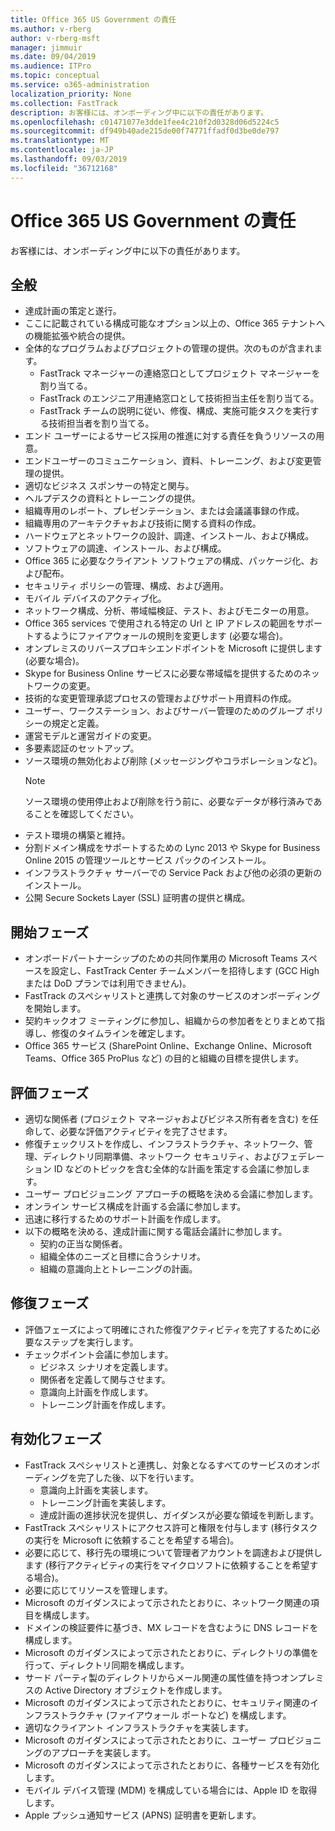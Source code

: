 ```yaml
---
title: Office 365 US Government の責任
ms.author: v-rberg
author: v-rberg-msft
manager: jimmuir
ms.date: 09/04/2019
ms.audience: ITPro
ms.topic: conceptual
ms.service: o365-administration
localization_priority: None
ms.collection: FastTrack
description: お客様には、オンボーディング中に以下の責任があります。
ms.openlocfilehash: c01471077e3dde1fee4c210f2d0328d06d5224c5
ms.sourcegitcommit: df949b40ade215de00f74771ffadf0d3be0de797
ms.translationtype: MT
ms.contentlocale: ja-JP
ms.lasthandoff: 09/03/2019
ms.locfileid: "36712168"
---
```

# <a name="your-responsibilities-for-office-365-us-government"></a>Office 365 US Government の責任

お客様には、オンボーディング中に以下の責任があります。
  
## <a name="general"></a>全般

- 達成計画の策定と遂行。   
- ここに記載されている構成可能なオプション以上の、Office 365 テナントへの機能拡張や統合の提供。    
- 全体的なプログラムおよびプロジェクトの管理の提供。次のものが含まれます。     
  - FastTrack マネージャーの連絡窓口としてプロジェクト マネージャーを割り当てる。   
  - FastTrack のエンジニア用連絡窓口として技術担当主任を割り当てる。  
  - FastTrack チームの説明に従い、修復、構成、実施可能タスクを実行する技術担当者を割り当てる。   
- エンド ユーザーによるサービス採用の推進に対する責任を負うリソースの用意。    
- エンドユーザーのコミュニケーション、資料、トレーニング、および変更管理の提供。    
- 適切なビジネス スポンサーの特定と関与。     
- ヘルプデスクの資料とトレーニングの提供。     
- 組織専用のレポート、プレゼンテーション、または会議議事録の作成。     
- 組織専用のアーキテクチャおよび技術に関する資料の作成。     
- ハードウェアとネットワークの設計、調達、インストール、および構成。    
- ソフトウェアの調達、インストール、および構成。     
- Office 365 に必要なクライアント ソフトウェアの構成、パッケージ化、および配布。    
- セキュリティ ポリシーの管理、構成、および適用。    
- モバイル デバイスのアクティブ化。    
- ネットワーク構成、分析、帯域幅検証、テスト、およびモニターの用意。 
- Office 365 services で使用される特定の Url と IP アドレスの範囲をサポートするようにファイアウォールの規則を変更します (必要な場合)。
- オンプレミスのリバースプロキシエンドポイントを Microsoft に提供します (必要な場合)。     
- Skype for Business Online サービスに必要な帯域幅を提供するためのネットワークの変更。   
- 技術的な変更管理承認プロセスの管理およびサポート用資料の作成。    
- ユーザー、ワークステーション、およびサーバー管理のためのグループ ポリシーの規定と定義。    
- 運営モデルと運営ガイドの変更。   
- 多要素認証のセットアップ。   
- ソース環境の無効化および削除 (メッセージングやコラボレーションなど)。 
    > [!NOTE]
    > ソース環境の使用停止および削除を行う前に、必要なデータが移行済みであることを確認してください。   
- テスト環境の構築と維持。  
- 分割ドメイン構成をサポートするための Lync 2013 や Skype for Business Online 2015 の管理ツールとサービス パックのインストール。    
- インフラストラクチャ サーバーでの Service Pack および他の必須の更新のインストール。     
- 公開 Secure Sockets Layer (SSL) 証明書の提供と構成。 
    
## <a name="initiate-phase"></a>開始フェーズ

- オンボードパートナーシップのための共同作業用の Microsoft Teams スペースを設定し、FastTrack Center チームメンバーを招待します (GCC High または DoD プランでは利用できません)。   
- FastTrack のスペシャリストと連携して対象のサービスのオンボーディングを開始します。    
- 契約キックオフ ミーティングに参加し、組織からの参加者をとりまとめて指導し、修復のタイムラインを確定します。    
- Office 365 サービス (SharePoint Online、Exchange Online、Microsoft Teams、Office 365 ProPlus など) の目的と組織の目標を提供します。
    
## <a name="assess-phase"></a>評価フェーズ

- 適切な関係者 (プロジェクト マネージャおよびビジネス所有者を含む) を任命して、必要な評価アクティビティを完了させます。    
- 修復チェックリストを作成し、インフラストラクチャ、ネットワーク、管理、ディレクトリ同期準備、ネットワーク セキュリティ、およびフェデレーション ID などのトピックを含む全体的な計画を策定する会議に参加します。 
- ユーザー プロビジョニング アプローチの概略を決める会議に参加します。     
- オンライン サービス構成を計画する会議に参加します。    
- 迅速に移行するためのサポート計画を作成します。    
- 以下の概略を決める、達成計画に関する電話会議計に参加します。   
  - 契約の正当な関係者。   
  - 組織全体のニーズと目標に合うシナリオ。   
  - 組織の意識向上とトレーニングの計画。
    
## <a name="remediate-phase"></a>修復フェーズ

- 評価フェーズによって明確にされた修復アクティビティを完了するために必要なステップを実行します。  
- チェックポイント会議に参加します。   
  - ビジネス シナリオを定義します。  
  - 関係者を定義して関与させます。  
  - 意識向上計画を作成します。 
  - トレーニング計画を作成します。
    
## <a name="enable-phase"></a>有効化フェーズ

- FastTrack スペシャリストと連携し、対象となるすべてのサービスのオンボーディングを完了した後、以下を行います。  
  - 意識向上計画を実装します。   
  - トレーニング計画を実装します。   
  - 達成計画の進捗状況を提供し、ガイダンスが必要な領域を判断します。  
- FastTrack スペシャリストにアクセス許可と権限を付与します (移行タスクの実行を Microsoft に依頼することを希望する場合)。   
- 必要に応じて、移行先の環境について管理者アカウントを調達および提供します (移行アクティビティの実行をマイクロソフトに依頼することを希望する場合)。    
- 必要に応じてリソースを管理します。     
- Microsoft のガイダンスによって示されたとおりに、ネットワーク関連の項目を構成します。    
- ドメインの検証要件に基づき、MX レコードを含むように DNS レコードを構成します。    
- Microsoft のガイダンスによって示されたとおりに、ディレクトリの準備を行って、ディレクトリ同期を構成します。   
- サード パーティ製のディレクトリからメール関連の属性値を持つオンプレミスの Active Directory オブジェクトを作成します。    
- Microsoft のガイダンスによって示されたとおりに、セキュリティ関連のインフラストラクチャ (ファイアウォール ポートなど) を構成します。    
- 適切なクライアント インフラストラクチャを実装します。   
- Microsoft のガイダンスによって示されたとおりに、ユーザー プロビジョニングのアプローチを実装します。    
- Microsoft のガイダンスによって示されたとおりに、各種サービスを有効化します。    
- モバイル デバイス管理 (MDM) を構成している場合には、Apple ID を取得します。   
- Apple プッシュ通知サービス (APNS) 証明書を更新します。
    

  

